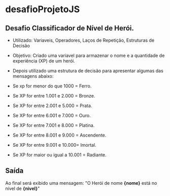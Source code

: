 # desafioProjetoJS
## Desafio Classificador de Nível de Herói.

- Utilizado: Variaveis, Operadores, Laços de Repetição, Estruturas de Decisão
- Objetivo: Criado uma variavel para armazenar o nome e a quantidade de experiência (XP) de um herói.
- Depois utilizado uma estrutura de decisão para apresentar algumas das mensagens abaixo:

- Se xp for menor do que 1000 = Ferro.
- Se XP for entre 1.001 e 2.000 = Bronze.
- Se XP for entre 2.001 e 5.000 = Prata.
- Se XP for entre 6.001 e 7.000 = Ouro.
- Se XP for entre 7.001 e 8.000 = Platina.
- Se XP for entre 8.001 e 9.000 = Ascendente.
- Se XP for entre 9.001 e 10.000= Imortal.
- Se XP for maior ou igual a 10.001 = Radiante.

## Saída

Ao final será exibido uma mensagem:
"O Herói de nome **{nome}** está no nível de **{nivel}**"

